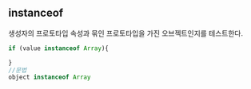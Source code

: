 ## instanceof
생성자의 프로토타입 속성과 묶인 프로토타입을 가진 오브젝트인지를 테스트한다.
```js
if (value instanceof Array){

}
//문법
object instanceof Array
```